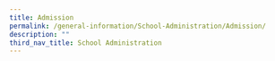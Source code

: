 ```yaml
---
title: Admission
permalink: /general-information/School-Administration/Admission/
description: ""
third_nav_title: School Administration
---
```

